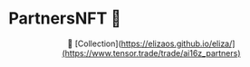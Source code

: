 # PartnersNFT 🧩

<div align="center">

🔖 [Collection](https://elizaos.github.io/eliza/](https://www.tensor.trade/trade/ai16z_partners)

</div>
